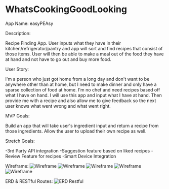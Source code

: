 # WhatsCookingGoodLooking
App Name: easyPEAsy

Description:

Recipe Finding App. User inputs what they have in their kitchen/refrigerator/pantry and app will sort and find recipes that consist of those items. User will then be able to make a meal out of the food they have at hand and not have to go out and buy more food.   

User Story: 

I'm a person who just got home from a long day and don't want to be anywhere other than at home, but I need to make dinner and only have a sparse collection of food at home. I'm no chef and need recipes based off what I have on hand. I will use this app and input what I have at hand. Then provide me with a recipe and also allow me to give feedback so the next user knows what went wrong and what went right.

MVP Goals:

Build an app that will take user's ingredient input and return a recipe from those ingredients.
Allow the user to upload their own recipe as well.

Stretch Goals:

  -3rd Party API integration 
  -Suggestion feature based on liked recipes
  -Review Feature for recipes
  -Smart Device Integration

Wireframe:
![Wireframe](https://github.com/prireds174/WhatsCookingGoodLooking/blob/main/Wireframe/Screenshot%202022-01-23%20212354.png)
![Wireframe](https://github.com/prireds174/WhatsCookingGoodLooking/blob/main/Wireframe/Screenshot%202022-01-23%20212443.png)
![Wireframe](https://github.com/prireds174/WhatsCookingGoodLooking/blob/main/Wireframe/Screenshot%202022-01-23%20212514.png)
![Wireframe](https://github.com/prireds174/WhatsCookingGoodLooking/blob/main/Wireframe/Screenshot%202022-01-23%20212638.png)
![Wireframe](https://github.com/prireds174/WhatsCookingGoodLooking/blob/main/Wireframe/Screenshot%202022-01-23%20212708.png)

ERD & RESTful Routes:
![ERD Restful](https://github.com/prireds174/WhatsCookingGoodLooking/blob/main/image%20(1).png)


